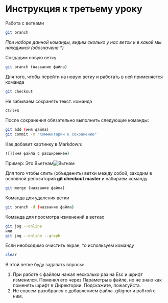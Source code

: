 # Инструкция к третьему уроку
Работа с ветками
```sh
git branch
```
_При наборе данной команды, видим сколько у нас веток и в какой мы находимся (обозначена *)_

Создадим новую ветку
```sh
git branch (название файла)
```
Для того, чтобы перейти на новую ветку и работать в ней применяется команда
```sh
git checkout
```
Не забываем сохранять текст. команда
```sh
Ctrl+S
```
После сохранения обязательно выполнить следующие команды:
```sh
git add (имя файла)
git commit -m "Комментарии к сохранению"
```
Как добавит картинку в Markdown:
```sh
![](имя файла с расширением)
```
Пример:
Это Вьетнам![Вьтнам](Вьетнам.jpg)

Для того чтобы слить (объеденить) ветки между собой, заходим в основной репозиторий **git checkout master** и набираем команду 
```sh
git merge (название файла)
```
Команда для удаления ветки
```sh
git branch -d (название файла)
```
Команда для просмотра изменений в ветках
```sh
git jog --online
или
git jog --online --graph
```
Если необходимо очистить экран, то используем команду
```sh
clear
```
В этой ветке буду задавать впросы:
1. При работе с файлом нажал несколько раз на Esc и шрифт изменился. Поменял его через Параметры в файле, но не знаю как поменять шрифт в Директории. Подскажите, пожалуйста.
2. Не совсем разобрался с добавлением файла .gitignor и рабтой с ним. 
